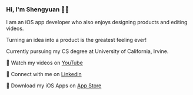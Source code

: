 ### Hi, I'm Shengyuan 👋🏻

I am an iOS app developer who also enjoys designing products and editing videos.

Turning an idea into a product is the greatest feeling ever!

Currently pursuing my CS degree at University of California, Irvine.


🎥 Watch my videos on [YouTube](https://www.youtube.com/ShengyuanLu)

💼 Connect with me on [Linkedin](http://www.linkedin.com/in/shengyuan-lu)

📱 Download my iOS Apps on [App Store](https://apps.apple.com/us/developer/shengyuan-lu/id1450568803)
